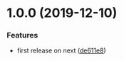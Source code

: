 # 1.0.0 (2019-12-10)


### Features

* first release on next ([de611e8](https://github.com/pvdlg/playground/commit/de611e84927098a8a13adae61d0f421ddfd02bcb))
